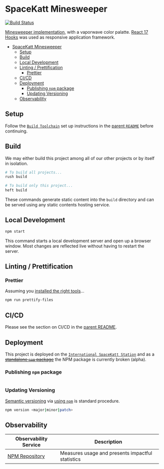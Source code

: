 # SpaceKatt Minesweeper

[![Build Status](https://travis-ci.org/SpaceKatt/spacekatt-io.svg?branch=main)](https://travis-ci.org/SpaceKatt/spacekatt-io)

[Minesweeper implementation](https://spacekatt.io/tech/minesweeper), with a vaporwave color palatte. [React 17 Hooks](https://reactjs.org/docs/hooks-intro.html) was used as responsive application framework.

- [SpaceKatt Minesweeper](#spacekatt-minesweeper)
  - [Setup](#setup)
  - [Build](#build)
  - [Local Development](#local-development)
  - [Linting / Prettification](#linting--prettification)
    - [Prettier](#prettier)
  - [CI/CD](#cicd)
  - [Deployment](#deployment)
    - [Publishing `npm` package](#publishing-npm-package)
    - [Updating Versioning](#updating-versioning)
  - [Observability](#observability)

## Setup

Follow the [`Build Toolchain`](https://github.com/SpaceKatt/spacekatt-io#build-toolchain) set up instructions in the [parent `README`](https://github.com/SpaceKatt/spacekatt-io) before continuing.

## Build

We may either build this project among all of our other projects or by itself in isolation.

```bash
# To build all projects...
rush build
```

```bash
# To build only this project...
heft build
```

These commands generate static content into the `build` directory and can be served using any static contents hosting service.

## Local Development

```bash
npm start
```

This command starts a local development server and open up a browser window. Most changes are reflected live without having to restart the server.

## Linting / Prettification

### Prettier

Assuming you [installed the right tools](https://github.com/SpaceKatt/spacekatt-io#linting)...

```bash
npm run prettify-files
```

## CI/CD

Please see the section on CI/CD in the [parent README](https://github.com/SpaceKatt/spacekatt-io#cicd).

## Deployment

This project is deployed on the [`International SpaceKatt Station`](https://github.com/SpaceKatt/spacekatt-io/tree/main/spacekatt-io) and as a ~~[standalone `npm` package](https://www.npmjs.com/package/spacekatt-minesweeper)~~ the NPM package is currently broken (alpha).

### Publishing `npm` package

```bash

```

### Updating Versioning

[Semantic versioning](https://docs.npmjs.com/about-semantic-versioning) via [using `npm`](https://docs.npmjs.com/updating-your-published-package-version-number) is standard procedure.

```bash
npm version <major|minor|patch>
```

## Observability

| Observability Service                                                 | Description                                      |
| --------------------------------------------------------------------- | ------------------------------------------------ |
| [NPM Repository](https://www.npmjs.com/package/spacekatt-minesweeper) | Measures usage and presents impactful statistics |
